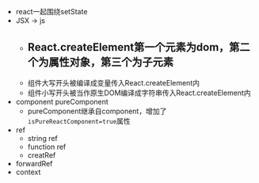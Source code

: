 - react一起围绕setState
- JSX -> js
  - React.createElement第一个元素为dom，第二个为属性对象，第三个为子元素
    - 
  - 组件大写开头被编译成变量传入React.createElement内
  - 组件小写开头被当作原生DOM编译成字符串传入React.createElement内
- component pureComponent
  - pureComponent继承自component，增加了`isPureReactComponent=true`属性
- ref
  - string ref
  - function ref
  - creatRef
- forwardRef
- context
